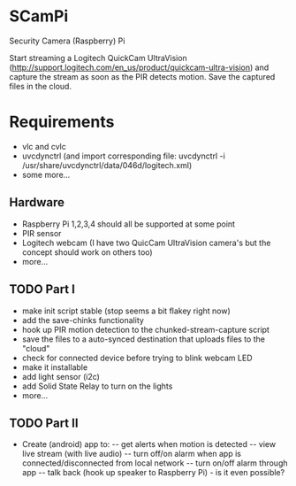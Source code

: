 # SCamPi
Security Camera (Raspberry) Pi

Start streaming a Logitech QuickCam UltraVision (http://support.logitech.com/en_us/product/quickcam-ultra-vision) and capture the stream as soon as the PIR detects motion. Save the captured files in the cloud.

# Requirements
* vlc and cvlc
* uvcdynctrl (and import corresponding file: uvcdynctrl -i /usr/share/uvcdynctrl/data/046d/logitech.xml)
* some more...
 
## Hardware
* Raspberry Pi 1,2,3,4 should all be supported at some point
* PIR sensor
* Logitech webcam (I have two QuicCam UltraVision camera's but the concept should work on others too)
* more...

## TODO Part I
* make init script stable (stop seems a bit flakey right now)
* add the save-chinks functionality
* hook up PIR motion detection to the chunked-stream-capture script
* save the files to a auto-synced destination that uploads files to the "cloud"
* check for connected device before trying to blink webcam LED
* make it installable
* add light sensor (i2c)
* add Solid State Relay to turn on the lights
* more...

## TODO Part II
* Create (android) app to:
-- get alerts when motion is detected
-- view live stream (with live audio)
-- turn off/on alarm when app is connected/disconnected from local network
-- turn on/off alarm through app
-- talk back (hook up speaker to Raspberry Pi) - is it even possible?
